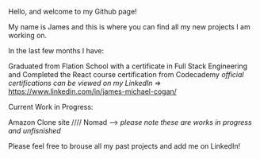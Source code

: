 Hello, and welcome to my Github page!

My name is James and this is where you can find all my new projects I am working on.

In the last few months I have:

Graduated from Flation School with a certificate in Full Stack Engineering and
Completed the React course certification from Codecademy
*official certifications can be viewed on my LinkedIn* => https://www.linkedin.com/in/james-michael-cogan/

Current Work in Progress:

Amazon Clone site ////
Nomad -->
*please note these are works in progress and unfisnished*

Please feel free to brouse all my past projects and add me on LinkedIn!
